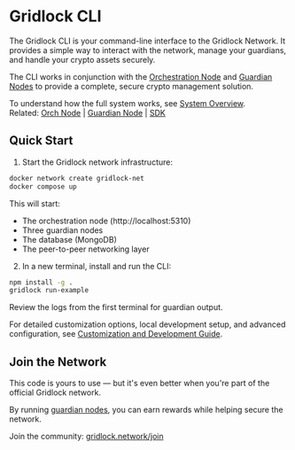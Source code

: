 # Gridlock CLI

The Gridlock CLI is your command-line interface to the Gridlock Network. It provides a simple way to interact with the network, manage your guardians, and handle your crypto assets securely.

The CLI works in conjunction with the [Orchestration Node](https://github.com/GridlockNetwork/orch-node) and [Guardian Nodes](https://github.com/GridlockNetwork/guardian-node) to provide a complete, secure crypto management solution.

To understand how the full system works, see [System Overview](./SystemOverview.md).  
Related: [Orch Node](https://github.com/GridlockNetwork/orch-node) | [Guardian Node](https://github.com/GridlockNetwork/guardian-node) | [SDK](https://github.com/GridlockNetwork/gridlock-sdk)

## Quick Start

1. Start the Gridlock network infrastructure:

```sh
docker network create gridlock-net
docker compose up
```

This will start:

- The orchestration node (http://localhost:5310)
- Three guardian nodes
- The database (MongoDB)
- The peer-to-peer networking layer

2. In a new terminal, install and run the CLI:

```sh
npm install -g .
gridlock run-example
```

Review the logs from the first terminal for guardian output.

For detailed customization options, local development setup, and advanced configuration, see [Customization and Development Guide](./customization_and_development.md).

## Join the Network

This code is yours to use — but it's even better when you're part of the official Gridlock network.

By running [guardian nodes](https://github.com/GridlockNetwork/guardian-node), you can earn rewards while helping secure the network.

Join the community: [gridlock.network/join](https://gridlock.network/join)
